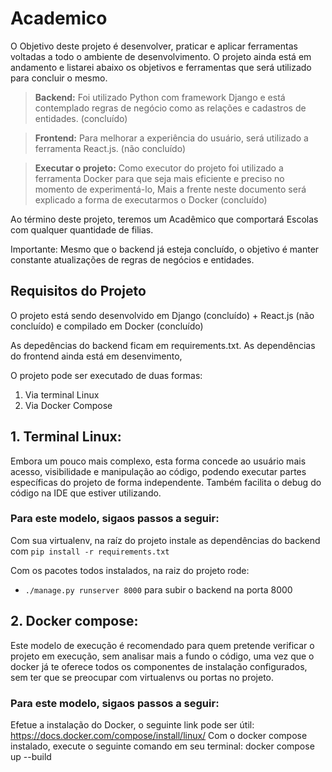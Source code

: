 # Academico

O Objetivo deste projeto é desenvolver, praticar e aplicar ferramentas voltadas a todo o ambiente de desenvolvimento. O projeto ainda está em andamento e listarei abaixo os objetivos e ferramentas que será utilizado para concluir o mesmo.

> **Backend:** Foi utilizado Python com framework Django e está contemplado regras de negócio como as relações e cadastros de entidades. (concluído)

> **Frontend:** Para melhorar a experiência do usuário, será utilizado a ferramenta React.js. (não concluído)

> **Executar o projeto:** Como executor do projeto foi utilizado a ferramenta Docker para que seja mais eficiente e preciso no momento de experimentá-lo, Mais a frente neste documento será explicado a forma de executarmos o Docker (concluído)

Ao término deste projeto, teremos um Acadêmico que comportará Escolas com qualquer quantidade de  filias.

Importante: Mesmo que o backend já esteja concluído, o objetivo é manter constante atualizações de regras de negócios e entidades.

## Requisitos do Projeto

O projeto está sendo desenvolvido em Django (concluído) + React.js (não concluído) e compilado em Docker (concluído)

As depedências do backend ficam em requirements.txt.
As dependências do frontend ainda está em desenvimento,

O projeto pode ser executado de duas formas:
1. Via terminal Linux
2. Via Docker Compose


## 1. Terminal Linux:

Embora um pouco mais complexo, esta forma concede ao usuário mais acesso, visibilidade e manipulação ao código, podendo executar partes específicas do projeto de forma independente. Também facilita o debug do código na IDE que estiver utilizando.

### Para este modelo, sigaos passos a seguir:

Com sua virtualenv, na raíz do projeto instale as dependências do backend com
`pip install -r requirements.txt`

Com os pacotes todos instalados, na raiz do projeto rode:
- `./manage.py runserver 8000` para subir o backend na porta 8000


## 2. Docker compose:

Este modelo de execução é recomendado para quem pretende verificar o projeto em execução, sem analisar mais a fundo o código, uma vez que o docker já te oferece todos os componentes de instalação configurados, sem ter que se preocupar com virtualenvs ou portas no projeto.

### Para este modelo, sigaos passos a seguir:

Efetue a instalação do Docker, o seguinte link pode ser útil: https://docs.docker.com/compose/install/linux/
Com o docker compose instalado, execute o seguinte comando em seu terminal: docker compose up --build
